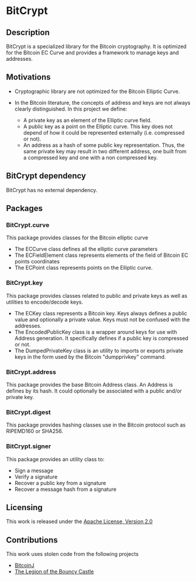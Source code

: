 BitCrypt
========

Description
-----------

BitCrypt is a specialized library for the Bitcoin cryptography. It is optimized for the Bitcoin EC Curve and provides a framework to manage keys and addresses.

Motivations
-----------

* Cryptographic library are not optimized for the Bitcoin Elliptic Curve.

* In the Bitcoin literature, the concepts of address and keys are not always clearly distinguished. In this project we define:
  * A private key as an element of the Elliptic curve field.
  * A public key as a point on the Elliptic curve. This key does not depend of how it could be represented externally (i.e. compressed or not).
  * An address as a hash of some public key representation. Thus, the same private key may result in two different address, one built from a compressed key and one with a non compressed key.

BitCrypt dependency
-------------------

BitCrypt has no external dependency. 

Packages
--------

### BitCrypt.curve

This package provides classes for the Bitcoin elliptic curve

* The ECCurve class defines all the elliptic curve parameters
* The ECFieldElement class represents elements of the field of Bitcoin EC points coordinates
* The ECPoint class represents points on the Elliptic curve.

### BitCrypt.key

This package provides classes related to public and private keys as well as utilities to encode/decode keys.

* The ECKey class represents a Bitcoin key. Keys always defines a public value and optionally a private value. Keys must not be confused with the addresses.
* The EncodedPublicKey class is a wrapper around keys for use with Address generation. It specifically defines if a public key is compressed or not.
* The DumpedPrivateKey class is an utility to imports or exports private keys in the form used by the Bitcoin "dumpprivkey" command. 

### BitCrypt.address

This package provides the base Bitcoin Address class. An Address is defines by its hash. It could optionally be associated with a public and/or private key.

### BitCrypt.digest

This package provides hashing classes use in the Bitcoin protocol such as RIPEMD160 or SHA256.

### BitCrypt.signer

This package provides an utility class to:

* Sign a message
* Verify a signature
* Recover a public key from a signature
* Recover a message hash from a signature

Licensing
---------

This work is released under the [Apache License, Version 2.0](http://www.apache.org/licenses/LICENSE-2.0)

Contributions
-------------

This work uses stolen code from the following projects

* [BitcoinJ](http://code.google.com/p/bitcoinj)
* [The Legion of the Bouncy Castle](http://www.bouncycastle.org/)

